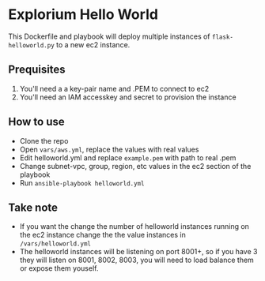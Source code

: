 # Explorium Hello World

This Dockerfile and playbook will deploy multiple instances of `flask-helloworld.py` to a new ec2 instance.

## Prequisites
1. You'll need a a key-pair name and .PEM to connect to ec2
2. You'll need an IAM accesskey and secret to provision the instance

## How to use
- Clone the repo
- Open `vars/aws.yml`, replace the values with real values
- Edit helloworld.yml and replace `example.pem` with path to real .pem
- Change subnet-vpc, group, region, etc values in the ec2 section of the playbook
- Run `ansible-playbook helloworld.yml`

## Take note
- If you want the change the number of helloworld instances running on the ec2 instance change the the value instances in `/vars/helloworld.yml`
- The helloworld instances will be listening on port 8001+, so if you have 3 they will listen on 8001, 8002, 8003, you will need to load balance them or expose them youself.
